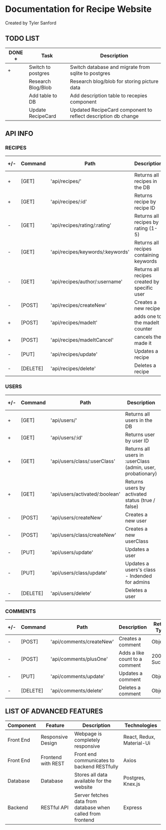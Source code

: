 # Documentation for Recipe Website

Created by Tyler Sanford

## TODO LIST

| DONE + | Task               | Description                                                   |
| ------ | ------------------ | ------------------------------------------------------------- |
| +      | Switch to postgres | Switch database and migrate from sqlite to postgres           |
|        | Research Blog/Blob | Research blog/blob for storing picture data                   |
|        | Add table to DB    | Add description table to recepies component                   |
|        | Update RecipeCard  | Updated RecipeCard component to reflect description db change |

## API INFO

### RECIPES

| +/- | Command  | Path                             | Description                                  | Return Type |
| --- | -------- | -------------------------------- | -------------------------------------------- | ----------- |
| +   | [GET]    | 'api/recipes/'                   | Returns all recipes in the DB                | Object      |
| +   | [GET]    | 'api/recipes/:id'                | Returns recipe by recipe ID                  | Object      |
| -   | [GET]    | 'api/recipes/rating/:rating'     | Returns all recipes by rating (1-5)          | Object      |
| -   | [GET]    | 'api/recipes/keywords/:keywords' | Returns all recipes containing keywords      | Object      |
| -   | [GET]    | 'api/recipes/author/:username'   | Returns all recipes created by specific user | Object      |
| -   | [POST]   | 'api/recipes/createNew'          | Creates a new recipe                         | Object      |
| +   | [POST]   | 'api/recipes/madeIt'             | adds one to the madeIt counter               | Object      |
| +   | [POST]   | 'api/recipes/madeItCancel'       | cancels the made it                          | Object      |
| -   | [PUT]    | 'api/recipes/update'             | Updates a recipe                             | Object      |
| -   | [DELETE] | 'api/recipes/delete'             | Deletes a recipe                             | 200 Success |

### USERS

| +/- | Command  | Path                           | Description                                                 | Return Type |
| --- | -------- | ------------------------------ | ----------------------------------------------------------- | ----------- |
| +   | [GET]    | 'api/users/'                   | Returns all users in the DB                                 | Object      |
| +   | [GET]    | 'api/users/:id'                | Returns user by user ID                                     | Object      |
| +   | [GET]    | 'api/users/class/:userClass'   | Returns all users in :userClass (admin, user, probationary) | Object      |
| +   | [GET]    | 'api/users/activated/:boolean' | Returns users by activated status (true / false)            | Object      |
| -   | [POST]   | 'api/users/createNew'          | Creates a new user                                          | Object      |
| -   | [POST]   | 'api/users/class/createNew'    | Creates a new userClass                                     | Object      |
| -   | [PUT]    | 'api/users/update'             | Updates a user                                              | Object      |
| -   | [PUT]    | 'api/users/class/update'       | Updates a users's class - Indended for admins               | Object      |
| -   | [DELETE] | 'api/users/delete'             | Deletes a user                                              | 200 Success |

### COMMENTS

| +/- | Command  | Path                     | Description                    | Return Type |
| --- | -------- | ------------------------ | ------------------------------ | ----------- |
| -   | [POST]   | 'api/comments/createNew' | Creates a comment              | Object      |
| -   | [POST]   | 'api/comments/plusOne'   | Adds a like count to a comment | 200 Success |
| -   | [PUT]    | 'api/comments/update'    | Updates a comment              | Object      |
| -   | [DELETE] | 'api/comments/delete'    | Deletes a comment              | Object      |

## LIST OF ADVANCED FEATURES

| Component | Feature            | Description                                                 | Technologies              |
| --------- | ------------------ | ----------------------------------------------------------- | ------------------------- |
| Front End | Responsive Design  | Webpage is completely responsive                            | React, Redux, Material-Ui |
| Front End | Frontend with REST | Front end communicates to backend RESTfully                 | Axios                     |
| Database  | Database           | Stores all data available for the website                   | Postgres, Knex.js         |
| Backend   | RESTful API        | Server fetches data from database when called from frontend | Express                   |
